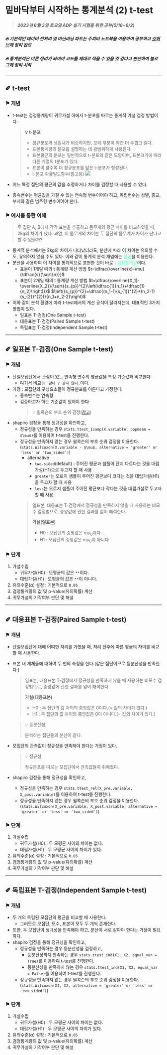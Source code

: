 # 밑바닥부터 시작하는 통계분석 (2) t-test

> ##### 2023년 6월 3일 토요일 ADP 실기 시험을 위한 공부(5/16~6/2)
##### 🔥 기본적인 데이터 전처리 및 머신러닝 파트는 주피터 노트북을 이용하여 공부하고 [깃허브](https://github.com/DMIS0126/ADP/tree/main/Private_Study)에 정리 완료
##### 🔥 통계분석은 이론 정리가 되어야 코드를 제대로 적을 수 있을 것 같다고 판단하여 블로그에 정리 시작

---
## ✐ t-test
### ⚑ 개념
* t-test는 검정통계량이 귀무가설 하에서 t-분포를 따르는 통계적 가설 검정 방법이다.
  > **💡 t-분포**
  > 
  > * 정규분포와 생김새가 비슷하지만, 꼬리 부분이 약간 더 두껍고 길다.
  > * 표본통계량의 분포를 설명하는 데 광범위하게 사용된다.
  > * 표본평균의 분포는 일반적으로 t-분포와 같은 모양이며, 표본크기에 따라 다른 계열의 t분포가 있다.
  > * 표본이 클수록 더 정규분포를 닮은 t-분포가 형성된다.
  > * t-분포 확률밀도함수(참고용)
  	![](https://velog.velcdn.com/images/dmis/post/8500aed9-75b8-4ccf-bca9-4c2692c0b1f4/image.png)

  
* 어느 특정 집단의 평균의 값을 추정하거나 차이를 검정할 때 사용할 수 있다.
* 종속변수는 평균값을 가질 수 있는 연속형 변수이어야 하고, 독립변수는 성별, 종교, 부서와 같은 범주형 변수이어야 한다.

### ⚑ 예시를 통한 이해
> 두 집단 A, B에서 각각 표본을 추출하고 몸무게의 평균 차이를 비교하였을 때, 2kg의 차이가 났다. 과연, 이 몸무게의 차이는 두 집단의 몸무게가 차이가 난다고 할 수 있을까?

* 통계적 분석에서는 2kg의 차이가 나타났더라도, 분산에 따라 이 차이는 유의할 수도, 유의하지 않을 수도 있다. 이와 같이 통계적 분석 개념에는 <span style="color:#7FFFD4;">**분산**</span>을 이용한다. 
* 분산을 사용하여 이 차이를 통계적으로 표현한 것이 바로 <span style="color:#7FFFD4;">**t 검정통계량**</span>이다.
  * 표본이 1개일 때의 t 통계량 계산 방법
    $t=\dfrac{\overline{x}-\mu}{\dfrac{s}{\sqrt{n}}}$
  * 표본이 2개일 때의 t 통계량 계산 방법
    $t=\dfrac{\overline{X_1}-\overline{X_2}}{\sqrt{{s_{p}}^{2}\left(\dfrac{1}{n_1}+\dfrac{1}{n_2}\right)}}$ $\left({s_{p}}^{2}=\dfrac{(n_1-1){s_{1}}^{2}+(n_2-1){s_{2}}^{2})}{n_1+n_2-2}\right)$
* 이와 같이 분석 환경에 따라 t-test에서의 계산 공식이 달라지는데, 대표적인 3가지 방법이 있다.
  * 일표본 T-검정(One Sample t-test)
  * 대응표본 T-검정(Paired Sample t-test)
  * 독립표본 T-검정(Independent Sample t-test)
---
## ✐ 일표본 T-검정(One Sample t-test)
### ⚑ 개념
* 단일모집단에서 관심이 있는 연속형 변수의 평균값을 특정 기준값과 비교한다.
  * 여기서 비교는 ` 같다 / 같지 않다.`이다.
* 가정 : 모집단의 구성요소들이 정규분포를 이룬다고 가정한다.
  * 종속변수는 연속형
  * 검증하고자 하는 기준값이 있어야 한다.
    > 💡 윌콕슨의 부호 순위 검정([참고](https://free-chicken-forever.tistory.com/107))
* shapiro 검정을 통해 정규성을 확인하고,
  * 정규성을 만족하는 경우 `stats.ttest_1samp(X.variable, popmean = $\mu$)`를 이용하여 t-test를 진행한다.
  * 정규성을 만족하지 않는 경우 윌콕슨의 부호 순위 검정을 이용한다. (`stats.Wilcoxon(X.variable - $\mu$, alternative = 'greater' or 'less' or 'two_sided')`)
    * alternative
      * `two.sided`(default) : 주어진 평균과 샘플이 단지 다르다는 것을 대립가설(H1)으로 두고자 할 때 사용
      * `greater`는 오로지 샘플이 주어진 평균보다 크다는 것을 대립가설(H1)을 두고자 할 때 사용
      * `less`는 오로지 샘플이 주어진 평균보다 작다는 것을 대립가설로 두고자 할 때 사용
    >
    > 일표본, 대응표본 T-검정에서 정규성을 만족하지 않을 때 사용하는 비모수 검정법으로, 중앙값에 관한 결과를 얻어 해석한다.
    > 
    > **가설(일표본)**
    >
    > * H0 : 모집단의 중앙값은 $m\mu_0$이다.
    > * H1 : 모집단의 중앙값은 $m\mu_0$이 아니다.
    
  
### ⚑ 단계
1. 가설수립
   * 귀무가설(H0) : 모평균의 값은 `**`이다.
   * 대립가설(H1) : 모평균의 값은 `**`이 아니다.
2. 유의수준($\alpha$) 설정 : 기본적으로 `0.05`
3. 검정통계량의 값 및 p-value(유의확률) 계산
4. 귀무가설의 기각여부 판단 및 해설



---
## ✐ 대응표본 T-검정(Paired Sample t-test)
### ⚑ 개념
* 단일모집단에 대해 어떠한 처리를 가했을 때, 처리 전후에 따른 평균의 차이를 비교할 때 사용한다.
* 표본 내 개체들에 대하여 두 번의 측정을 한다.(같은 집단이므로 등분산성을 만족한다.)
  >
  > 일표본, 대응표본 T-검정에서 정규성을 만족하지 않을 때 사용하는 비모수 검정법으로, 중앙값에 관한 결과를 얻어 해석한다.
  > 
  > **가설(대응표본)**
  > 
  > * H0 : 두 집단의 값 차이의 중앙값은 0이다.(= 값의 차이가 없다.)
  > * H1 : 두 집단의 값 차이의 중앙값은 0이 아니다.(= 값의 차이가 있다.)
  
  > 💡 등분산성 
  >
  >  분석하는 집단들의 분산이 같다.
* 모집단의 관측값이 정규성을 만족해야 한다는 가정이 있다.
  > 💡 정규성
  > 
  > 정규분포를 따르는 모집단에서 관측값들이 취해졌다.
* shapiro 검정을 통해 정규성을 확인하고,
  * 정규성을 만족하는 경우 `stats.ttest_rel(X_pre.variable, X_post.variable)`를 이용하여 t-test를 진행한다.
  * 정규성을 만족하지 않는 경우 윌콕슨의 부호 순위 검정을 이용한다. (`stats.Wilcoxon(X_pre.variable, X_post.variable, alternative = 'greater' or 'less' or 'two_sided')`)


### ⚑ 단계
1. 가설수립
   * 귀무가설(H0) : 두 모평균 사이의 차이는 없다.
   * 대립가설(H1) : 두 모평균 사이의 차이가 있다.
2. 유의수준($\alpha$) 설정 : 기본적으로 `0.05`
3. 검정통계량의 값 및 p-value(유의확률) 계산
4. 귀무가설의 기각여부 판단 및 해설


---

## ✐ 독립표본 T-검정(Independent Sample t-test)
### ⚑ 개념
* 두 개의 독립된 모집단의 평균을 비교할 때 사용한다.
  * 그러므로 모집단, 모수, 표본이 모두 두 개씩 존재한다.
* 또한, 두 모집단이 정규성을 만족해야 하고, 분산이 서로 같아야 한다는 가정이 필요하다.
* shapiro 검정을 통해 정규성을 확인하고,
  * 정규성을 만족하는 경우 등분산성을 검정하고,
    * 등분산성까지 만족하는 경우 `stats.ttest_ind(X1, X2, equal_var = True)`를 이용하여 t-test를 진행한다.
    * 등분산성을 만족하지 않는 경우 `stats.ttest_ind(X1, X2, equal_var = False)`를 이용하여 t-test를 진행한다.
  * 정규성을 만족하지 않는 경우 윌콕슨의 부호 순위 검정을 이용한다. (`stats.Wilcoxon(X1, X2, alternative = 'greater' or 'less' or 'two_sided')`) 

### ⚑ 단계
1. 가설수립
   * 귀무가설(H0) : 두 모평균 사이의 차이는 없다.
   * 대립가설(H1) : 두 모평균 사이의 차이가 있다.
2. 유의수준($\alpha$) 설정 : 기본적으로 `0.05`
3. 검정통계량의 값 및 p-value(유의확률) 계산
4. 귀무가설의 기각여부 판단 및 해설